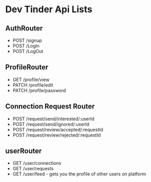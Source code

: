 # Dev Tinder Api Lists

## AuthRouter
- POST /signup
- POST /LogIn
- POST /LogOut

## ProfileRouter

- GET /profile/view
- PATCH /profile/edit
- PATCH /profile/password

## Connection Request Router

- POST /request/send/interested/:userId
- POST /request/send/ignored/:userId
- POST /request/review/accepted/:requestId
- POST /request/review/rejected/:requestId

## userRouter

- GET /user/connections
- GET /user/requests
- GET /user/feed  - gets you the profile of other users on platform